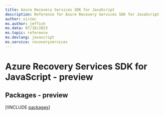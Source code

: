 ```yaml
---
title: Azure Recovery Services SDK for JavaScript
description: Reference for Azure Recovery Services SDK for JavaScript
author: xirzec
ms.author: jeffish
ms.data: 07/18/2023
ms.topic: reference
ms.devlang: javascript
ms.service: recoveryservices
---
```

# Azure Recovery Services SDK for JavaScript - preview
## Packages - preview
[!INCLUDE [packages](recovery-services-index.md)]